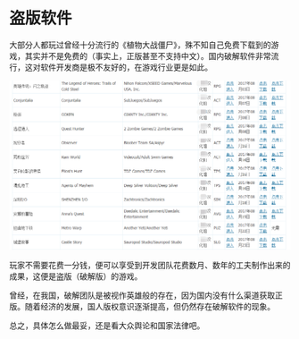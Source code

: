 # 盗版软件

大部分人都玩过曾经十分流行的《植物大战僵尸》，殊不知自己免费下载到的游戏，其实并不是免费的（事实上，正版甚至不支持中文）。国内破解软件非常流行，这对软件开发商是极不友好的，在游戏行业更是如此。

![3dm-0](images/1-wk12_3dm-0.png)

玩家不需要花费一分钱，便可以享受到开发团队花费数月、数年的工夫制作出来的成果，这便是盗版（破解版）的游戏。

曾经，在我国，破解团队是被视作英雄般的存在，因为国内没有什么渠道获取正版。随着经济的发展，国人版权意识逐渐提高，但仍然存在破解软件的现象。

总之，具体怎么做最妥，还是看大众舆论和国家法律吧。
